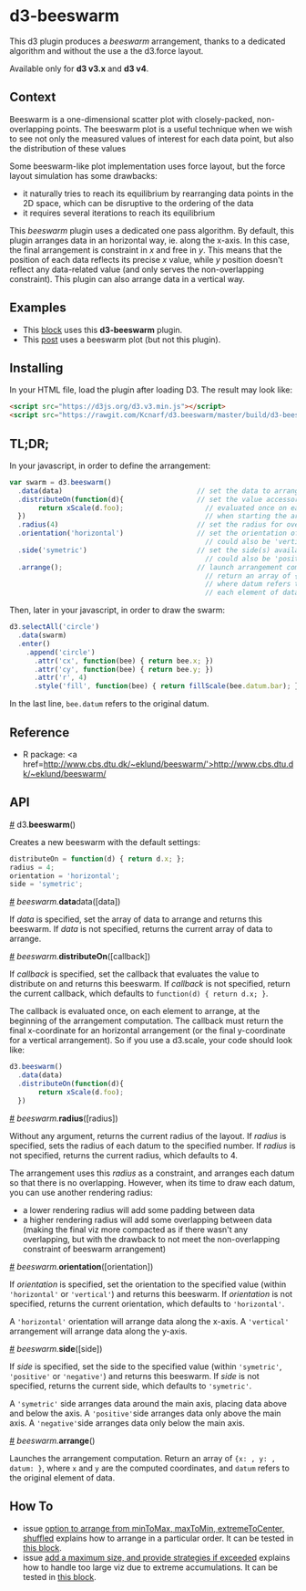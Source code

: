 # d3-beeswarm
This d3 plugin produces a _beeswarm_ arrangement, thanks to a dedicated algorithm and without the use a the d3.force layout.

Available only for __d3 v3.x__ and __d3 v4__.

## Context
Beeswarm is a one-dimensional scatter plot with closely-packed, non-overlapping points. The beeswarm plot is a useful technique when we wish to see not only the measured values of interest for each data point, but also the distribution of these values

Some beeswarm-like plot implementation uses force layout, but the force layout simulation has some drawbacks:

* it naturally tries to reach its equilibrium by rearranging data points in the 2D space, which can be disruptive to the ordering of the data
* it requires several iterations to reach its equilibrium

This _beeswarm_ plugin uses a dedicated one pass algorithm. By default, this plugin arranges data in an horizontal way, ie. along the x-axis. In this case, the final arrangement is constraint in _x_ and free in _y_. This means that the position of each data reflects its precise _x_ value, while _y_ position doesn't reflect any data-related value (and only serves the non-overlapping constraint). This plugin can also arrange data in a vertical way.


## Examples
* This [block](http://bl.ocks.org/Kcnarf/5c989173d0e0c74ab4b62161b33bb0a8) uses this __d3-beeswarm__ plugin.
* This [post](http://poly-graph.co/vocabulary.html) uses a beeswarm plot (but not this plugin).

## Installing
In your HTML file, load the plugin after loading D3. The result may look like:
```html
<script src="https://d3js.org/d3.v3.min.js"></script>
<script src="https://rawgit.com/Kcnarf/d3.beeswarm/master/build/d3-beeswarm.js"></script>
```

## TL;DR;
In your javascript, in order to define the arrangement:
```javascript
var swarm = d3.beeswarm()
  .data(data)                                 // set the data to arrange
  .distributeOn(function(d){                  // set the value accessor to distribute on
       return xScale(d.foo);                    // evaluated once on each element of data
  })                                            // when starting the arrangement
  .radius(4)                                  // set the radius for overlapping detection
  .orientation('horizontal')                  // set the orientation of the arrangement
                                                // could also be 'vertical'
  .side('symetric')                           // set the side(s) available for accumulation
                                                // could also be 'positive' or 'negative'
  .arrange();                                 // launch arrangement computation;
                                                // return an array of {datum: , x: , y: }
                                                // where datum refers to an element of data
                                                // each element of data remains unchanged
```

Then, later in your javascript, in order to draw the swarm:
```javascript
d3.selectAll('circle')
  .data(swarm)
  .enter()
    .append('circle')
      .attr('cx', function(bee) { return bee.x; })
      .attr('cy', function(bee) { return bee.y; })
      .attr('r', 4)
      .style('fill', function(bee) { return fillScale(bee.datum.bar); })
```
In the last line, ```bee.datum``` refers to the original datum.

## Reference
* R package: <a href=http://www.cbs.dtu.dk/~eklund/beeswarm/'>http://www.cbs.dtu.dk/~eklund/beeswarm/</a>

## API

<a name="beeswarm" href="#beeswarm">#</a> d3.<b>beeswarm</b>()

Creates a new beeswarm with the default settings:
```javascript
distributeOn = function(d) { return d.x; };
radius = 4;
orientation = 'horizontal';
side = 'symetric';
```

<a name="beeswarm_data" href="#beeswarm_data">#</a> <i>beeswarm.</i><b>data</b>data</b>([data])

If _data_ is specified, set the array of data to arrange and returns this beeswarm. If _data_ is not specified, returns the current array of data to arrange.

<a name="beeswarm_distributeOn" href="#beeswarm_distributeOn">#</a> <i>beeswarm.</i><b>distributeOn</b>([callback])

If _callback_ is specified, set the callback that evaluates the value to distribute on and returns this beeswarm. If _callback_ is not specified, return the current callback, which defaults to ```function(d) { return d.x; }```.

The callback is evaluated once, on each element to arrange, at the beginning of the arrangement computation. The callback must return the final x-coordinate for an horizontal arrangement (or the final y-coordinate for a vertical arrangement). So if you use a d3.scale, your code should look like:

```javascript
d3.beeswarm()
  .data(data)
  .distributeOn(function(d){
       return xScale(d.foo);
  })  
```

<a name="beeswarm_radius" href="#beeswarm_radius">#</a> <i>beeswarm.</i><b>radius</b>([radius])

Without any argument, returns the current radius of the layout.
If _radius_ is specified, sets the radius of each datum to the specified number. If _radius_ is not specified, returns the current radius, which defaults to 4.

The arrangement uses this _radius_ as a constraint, and arranges each datum so that there is no overlapping. However, when its time to draw each datum, you can use another rendering radius:
* a lower rendering radius will add some padding between data
* a higher rendering radius will add some overlapping between data (making the final viz more compacted as if there wasn't any overlapping, but with the drawback to not meet the non-overlapping constraint of beeswarm arrangement)

<a name="beeswarm_orientation" href="#beeswarm_orientation">#</a> <i>beeswarm.</i><b>orientation</b>([orientation])

If _orientation_ is specified, set the orientation to the specified value (within ```'horizontal'``` or ```'vertical'```) and returns this beeswarm. If _orientation_ is not specified, returns the current orientation, which defaults to ```'horizontal'```.

A ```'horizontal'``` orientation will arrange data along the x-axis. A ```'vertical'``` arrangement will arrange data along the y-axis.

<a name="beeswarm_side" href="#beeswarm_side">#</a> <i>beeswarm.</i><b>side</b>([side])

If _side_ is specified, set the side to the specified value (within ```'symetric'```, ```'positive'``` or ```'negative'```) and returns this beeswarm. If _side_ is not specified, returns the current side, which defaults to ```'symetric'```.

A ```'symetric'``` side arranges data around the main axis, placing data above and below the axis. A ```'positive'```side arranges data only above the main axis. A ```'negative'```side arranges data only below the main axis.

<a name="beeswarm_arrange" href="#beeswarm_arrange">#</a> <i>beeswarm.</i><b>arrange</b>()

Launches the arrangement computation. Return an array of ```{x: , y: , datum: }```, where ```x``` and ```y``` are the computed coordinates, and ```datum``` refers to the original element of data.

## How To

* issue [option to arrange from minToMax, maxToMin, extremeToCenter, shuffled](https://github.com/Kcnarf/d3.beeswarm/issues/7) explains how to arrange in a particular order. It can be tested in [this block](http://bl.ocks.org/Kcnarf/5c989173d0e0c74ab4b62161b33bb0a8).
* issue [add a maximum size, and provide strategies if exceeded](https://github.com/Kcnarf/d3.beeswarm/issues/2) explains how to handle too large viz due to extreme accumulations. It can be tested in [this block](http://bl.ocks.org/Kcnarf/5c989173d0e0c74ab4b62161b33bb0a8).
